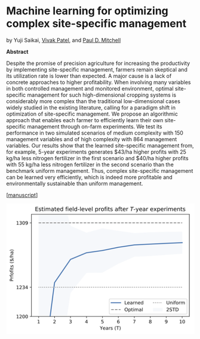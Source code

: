 # Machine learning for optimizing complex site-specific management
by Yuji Saikai, [Vivak Patel](http://pages.stat.wisc.edu/~vrpatel6/), and [Paul D. Mitchell](https://aae.wisc.edu/faculty/pdmitchell/)

**Abstract**

Despite the promise of precision agriculture for increasing the productivity by implementing site-specific management, farmers remain skeptical and its utilization rate is lower than expected. A major cause is a lack of concrete approaches to higher profitability. When involving many variables in both controlled management and monitored environment, optimal site-specific management for such high-dimensional cropping systems is considerably more complex than the traditional low-dimensional cases widely studied in the existing literature, calling for a paradigm shift in optimization of site-specific management. We propose an algorithmic approach that enables each farmer to efficiently learn their own site-specific management through on-farm experiments. We test its performance in two simulated scenarios of medium complexity with 150 management variables and of high complexity with 864 management variables. Our results show that the learned site-specific management from, for example, 5-year experiments generates $43/ha higher profits with 25 kg/ha less nitrogen fertilizer in the first scenario and $40/ha higher profits with 55 kg/ha less nitrogen fertilizer in the second scenario than the benchmark uniform management. Thus, complex site-specific management can be learned very efficiently, which is indeed more profitable and environmentally sustainable than uniform management.

[[manuscript](bopa.pdf)]

![](pi_curves.png)
